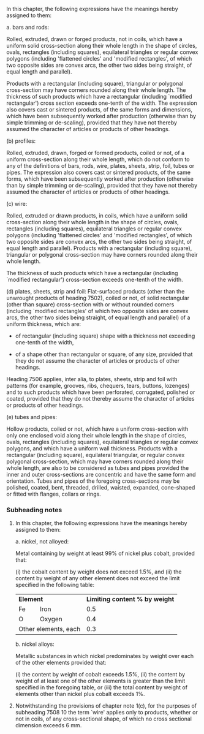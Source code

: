In this chapter, the following expressions have the meanings hereby assigned to them:

a. bars and rods:

Rolled, extruded, drawn or forged products, not in coils, which have a uniform solid cross-section along their whole length in the shape of circles, ovals, rectangles (including squares), equilateral triangles or regular convex polygons (including 'flattened circles' and 'modified rectangles', of which two opposite sides are convex arcs, the other two sides being straight, of equal length and parallel).

Products with a rectangular (including square), triangular or polygonal cross-section may have corners rounded along their whole length. The thickness of such products which have a rectangular (including `modified rectangular') cross section exceeds one-tenth of the width. The expression also covers cast or sintered products, of the same forms and dimensions, which have been subsequently worked after production (otherwise than by simple trimming or de-scaling), provided that they have not thereby assumed the character of articles or products of other headings.

(b) profiles:

Rolled, extruded, drawn, forged or formed products, coiled or not, of a uniform cross-section along their whole length, which do not conform to any of the definitions of bars, rods, wire, plates, sheets, strip, foil, tubes or pipes. The expression also covers cast or sintered products, of the same forms, which have been subsequently worked after production (otherwise than by simple trimming or de-scaling), provided that they have not thereby assumed the character of articles or products of other headings.

(c) wire:

Rolled, extruded or drawn products, in coils, which have a uniform solid cross-section along their whole length in the shape of circles, ovals, rectangles (including squares), equilateral triangles or regular convex polygons (including 'flattened circles' and 'modified rectangles', of which two opposite sides are convex arcs, the other two sides being straight, of equal length and parallel). Products with a rectangular (including square), triangular or polygonal cross-section may have corners rounded along their whole length. 

The thickness of such products which have a rectangular (including `modified rectangular') cross-section exceeds one-tenth of the width.

(d) plates, sheets, strip and foil:
Flat-surfaced products (other than the unwrought products of heading 7502), coiled or not, of solid rectangular (other than square) cross-section with or without rounded corners (including `modified rectangles' of which two opposite sides are convex arcs, the other two sides being straight, of equal length and parallel) of a uniform thickness, which are:

- of rectangular (including square) shape with a thickness not exceeding one-tenth of the width,

- of a shape other than rectangular or square, of any size, provided that they do not assume the character of articles or products of other headings.

Heading 7506 applies, inter alia, to plates, sheets, strip and foil with patterns (for example, grooves, ribs, chequers, tears, buttons, lozenges) and to such products which have been perforated, corrugated, polished or coated, provided that they do not thereby assume the character of articles or products of other headings.

(e) tubes and pipes:

Hollow products, coiled or not, which have a uniform cross-section with only one enclosed void along their whole length in the shape of circles, ovals, rectangles (including squares), equilateral triangles or regular convex polygons, and which have a uniform wall thickness. Products with a rectangular (including square), equilateral triangular, or regular convex polygonal cross-section, which may have corners rounded along their whole length, are also to be considered as tubes and pipes provided the inner and outer cross-sections are concentric and have the same form and orientation. Tubes and pipes of the foregoing cross-sections may  be polished, coated, bent, threaded, drilled, waisted, expanded, cone-shaped or fitted with flanges, collars or rings.

### Subheading notes

1. In this chapter, the following expressions have the meanings hereby assigned to them:

    a. nickel, not alloyed:
    
    Metal containing by weight at least 99% of nickel plus cobalt, provided that:
    
    (i) the cobalt content by weight does not exceed 1.5%, and
    (ii) the content by weight of any other element does not exceed the limit specified in the following table:
    
    
    <table>
    <tbody>
    <tr>
    <td colspan="2">
    <strong>Element</strong>
    </td>
    <td><strong>Limiting content % by weight</strong></td>
    </tr>
    <tr>
    <td>Fe</td>
    <td>Iron</td>
    <td>0.5</td>
    </tr>
    <tr>
    <td>O</td>
    <td>Oxygen</td>
    <td>0.4</td>
    </tr>
    <tr>
    <td colspan="2">Other elements, each</td>
    <td>0.3</td>
    </tr>
    </tbody>
    </table>

    
    
    b. nickel alloys:
    
    Metallic substances in which nickel predominates by weight over each of the other elements provided that:
    
    (i) the content by weight of cobalt exceeds 1.5%,
    (ii) the content by weight of at least one of the other elements is greater than the limit specified in the foregoing table, or
    (iii) the total content by weight of elements other than nickel plus cobalt exceeds 1%.

2. Notwithstanding the provisions of chapter note 1(c), for the purposes of subheading 7508 10 the term `wire' applies only to products, whether or not in coils, of any cross-sectional shape, of which no cross sectional dimension exceeds 6 mm.
